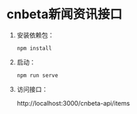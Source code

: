 # cnbeta新闻资讯接口

1. 安装依赖包：
   
   `npm install`
2. 启动：
   
    `npm run serve `
3. 访问接口：
   
   http://localhost:3000/cnbeta-api/items